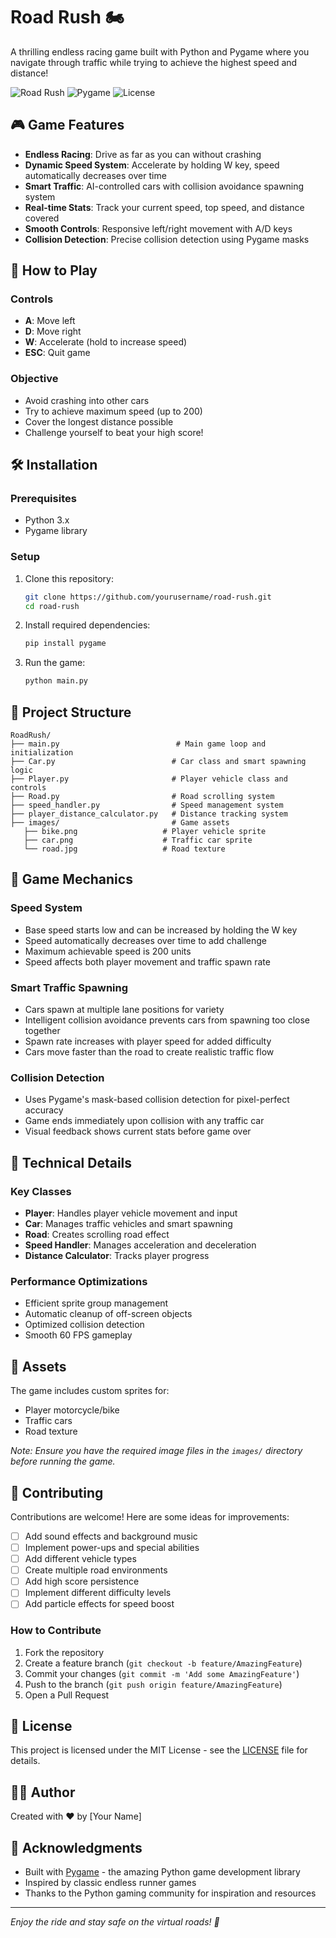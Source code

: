 # Road Rush 🏍️

A thrilling endless racing game built with Python and Pygame where you navigate through traffic while trying to achieve the highest speed and distance!

![Road Rush](https://img.shields.io/badge/Python-3.x-blue.svg)
![Pygame](https://img.shields.io/badge/Pygame-Required-green.svg)
![License](https://img.shields.io/badge/License-MIT-yellow.svg)

## 🎮 Game Features

- **Endless Racing**: Drive as far as you can without crashing
- **Dynamic Speed System**: Accelerate by holding W key, speed automatically decreases over time
- **Smart Traffic**: AI-controlled cars with collision avoidance spawning system
- **Real-time Stats**: Track your current speed, top speed, and distance covered
- **Smooth Controls**: Responsive left/right movement with A/D keys
- **Collision Detection**: Precise collision detection using Pygame masks

## 🚀 How to Play

### Controls
- **A**: Move left
- **D**: Move right  
- **W**: Accelerate (hold to increase speed)
- **ESC**: Quit game

### Objective
- Avoid crashing into other cars
- Try to achieve maximum speed (up to 200)
- Cover the longest distance possible
- Challenge yourself to beat your high score!

## 🛠️ Installation

### Prerequisites
- Python 3.x
- Pygame library

### Setup
1. Clone this repository:
   ```bash
   git clone https://github.com/yourusername/road-rush.git
   cd road-rush
   ```

2. Install required dependencies:
   ```bash
   pip install pygame
   ```

3. Run the game:
   ```bash
   python main.py
   ```

## 📁 Project Structure

```
RoadRush/
├── main.py                          # Main game loop and initialization
├── Car.py                          # Car class and smart spawning logic
├── Player.py                       # Player vehicle class and controls
├── Road.py                         # Road scrolling system
├── speed_handler.py                # Speed management system
├── player_distance_calculator.py   # Distance tracking system
├── images/                         # Game assets
   ├── bike.png                   # Player vehicle sprite
   ├── car.png                    # Traffic car sprite
   └── road.jpg                   # Road texture

```

## 🎯 Game Mechanics

### Speed System
- Base speed starts low and can be increased by holding the W key
- Speed automatically decreases over time to add challenge
- Maximum achievable speed is 200 units
- Speed affects both player movement and traffic spawn rate

### Smart Traffic Spawning
- Cars spawn at multiple lane positions for variety
- Intelligent collision avoidance prevents cars from spawning too close together
- Spawn rate increases with player speed for added difficulty
- Cars move faster than the road to create realistic traffic flow

### Collision Detection
- Uses Pygame's mask-based collision detection for pixel-perfect accuracy
- Game ends immediately upon collision with any traffic car
- Visual feedback shows current stats before game over

## 🔧 Technical Details

### Key Classes
- **Player**: Handles player vehicle movement and input
- **Car**: Manages traffic vehicles and smart spawning
- **Road**: Creates scrolling road effect
- **Speed Handler**: Manages acceleration and deceleration
- **Distance Calculator**: Tracks player progress

### Performance Optimizations
- Efficient sprite group management
- Automatic cleanup of off-screen objects
- Optimized collision detection
- Smooth 60 FPS gameplay

## 🎨 Assets

The game includes custom sprites for:
- Player motorcycle/bike
- Traffic cars
- Road texture

*Note: Ensure you have the required image files in the `images/` directory before running the game.*

## 🤝 Contributing

Contributions are welcome! Here are some ideas for improvements:

- [ ] Add sound effects and background music
- [ ] Implement power-ups and special abilities
- [ ] Add different vehicle types
- [ ] Create multiple road environments
- [ ] Add high score persistence
- [ ] Implement different difficulty levels
- [ ] Add particle effects for speed boost

### How to Contribute
1. Fork the repository
2. Create a feature branch (`git checkout -b feature/AmazingFeature`)
3. Commit your changes (`git commit -m 'Add some AmazingFeature'`)
4. Push to the branch (`git push origin feature/AmazingFeature`)
5. Open a Pull Request

## 📝 License

This project is licensed under the MIT License - see the [LICENSE](LICENSE) file for details.

## 👨‍💻 Author

Created with ❤️ by [Your Name]

## 🙏 Acknowledgments

- Built with [Pygame](https://www.pygame.org/) - the amazing Python game development library
- Inspired by classic endless runner games
- Thanks to the Python gaming community for inspiration and resources

---

*Enjoy the ride and stay safe on the virtual roads! 🏁*
